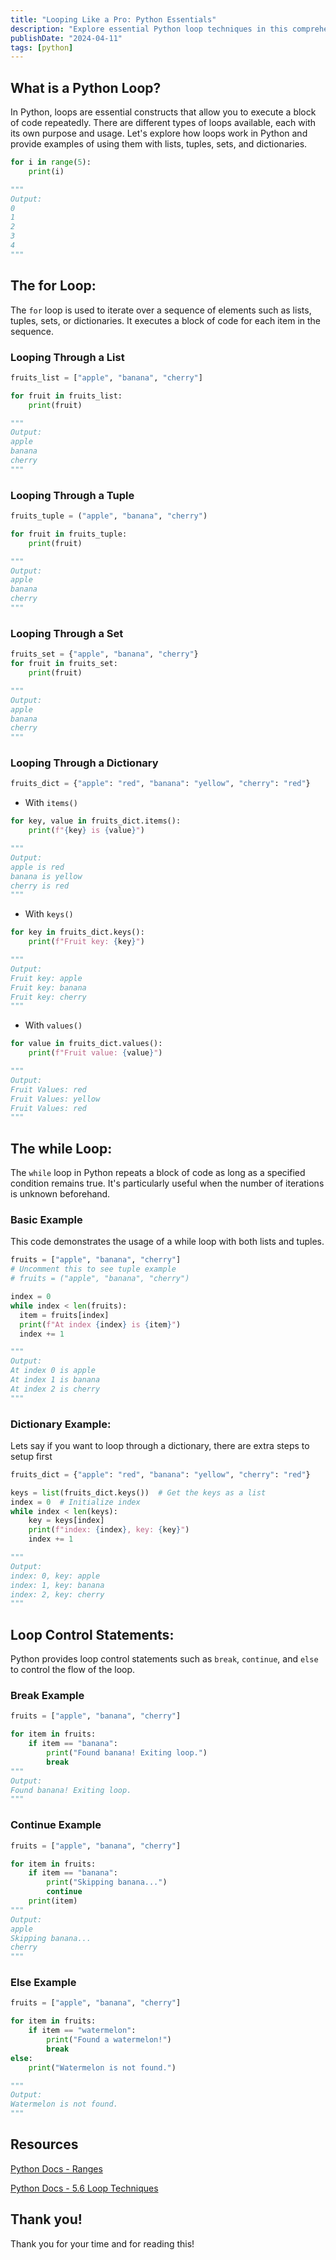```yaml
---
title: "Looping Like a Pro: Python Essentials"
description: "Explore essential Python loop techniques in this comprehensive guide. Master iteration, control statements, and optimization strategies for efficient coding."
publishDate: "2024-04-11"
tags: [python]
---
```


## What is a Python Loop?

In Python, loops are essential constructs that allow you to execute a block of code repeatedly. There are different types of loops available, each with its own purpose and usage. Let's explore how loops work in Python and provide examples of using them with lists, tuples, sets, and dictionaries.

```python
for i in range(5):
	print(i)

"""
Output:
0
1
2
3
4
"""
```

## The for Loop:

The `for` loop is used to iterate over a sequence of elements such as lists, tuples, sets, or dictionaries. It executes a block of code for each item in the sequence.

### Looping Through a List

```python
fruits_list = ["apple", "banana", "cherry"]

for fruit in fruits_list:
    print(fruit)

"""
Output:
apple
banana
cherry
"""
```

### Looping Through a Tuple

```python
fruits_tuple = ("apple", "banana", "cherry")

for fruit in fruits_tuple:
    print(fruit)

"""
Output:
apple
banana
cherry
"""
```

### Looping Through a Set

```python
fruits_set = {"apple", "banana", "cherry"}
for fruit in fruits_set:
    print(fruit)

"""
Output:
apple
banana
cherry
"""
```

### Looping Through a Dictionary

```python
fruits_dict = {"apple": "red", "banana": "yellow", "cherry": "red"}
```

- With `items()`

```python
for key, value in fruits_dict.items():
    print(f"{key} is {value}")

"""
Output:
apple is red
banana is yellow
cherry is red
"""
```

- With `keys()`

```python
for key in fruits_dict.keys():
    print(f"Fruit key: {key}")

"""
Output:
Fruit key: apple
Fruit key: banana
Fruit key: cherry
"""
```

- With `values()`

```python
for value in fruits_dict.values():
    print(f"Fruit value: {value}")

"""
Output:
Fruit Values: red
Fruit Values: yellow
Fruit Values: red
"""
```

## The while Loop:

The `while` loop in Python repeats a block of code as long as a specified condition remains true. It's particularly useful when the number of iterations is unknown beforehand.

### Basic Example

This code demonstrates the usage of a while loop with both lists and tuples.

```python
fruits = ["apple", "banana", "cherry"]
# Uncomment this to see tuple example
# fruits = ("apple", "banana", "cherry")

index = 0
while index < len(fruits):
  item = fruits[index]
  print(f"At index {index} is {item}")
  index += 1

"""
Output:
At index 0 is apple
At index 1 is banana
At index 2 is cherry
"""
```

### Dictionary Example:

Lets say if you want to loop through a dictionary, there are extra steps to setup first

```python
fruits_dict = {"apple": "red", "banana": "yellow", "cherry": "red"}

keys = list(fruits_dict.keys())  # Get the keys as a list
index = 0  # Initialize index
while index < len(keys):
    key = keys[index]
    print(f"index: {index}, key: {key}")
    index += 1

"""
Output:
index: 0, key: apple
index: 1, key: banana
index: 2, key: cherry
"""
```

## Loop Control Statements:

Python provides loop control statements such as `break`, `continue`, and `else` to control the flow of the loop.

### Break Example

```python
fruits = ["apple", "banana", "cherry"]

for item in fruits:
    if item == "banana":
        print("Found banana! Exiting loop.")
        break
"""
Output:
Found banana! Exiting loop.
"""
```

### Continue Example

```python
fruits = ["apple", "banana", "cherry"]

for item in fruits:
    if item == "banana":
        print("Skipping banana...")
        continue
    print(item)
"""
Output:
apple
Skipping banana...
cherry
"""
```

### Else Example

```python
fruits = ["apple", "banana", "cherry"]

for item in fruits:
    if item == "watermelon":
        print("Found a watermelon!")
        break
else:
    print("Watermelon is not found.")

"""
Output:
Watermelon is not found.
"""
```

## Resources

[Python Docs - Ranges](https://docs.python.org/3/library/stdtypes.html#range)

[Python Docs - 5.6 Loop Techniques](https://docs.python.org/3/tutorial/datastructures.html#looping-techniques)

## Thank you!

Thank you for your time and for reading this!
